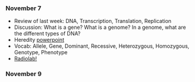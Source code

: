### November 7 ###

- Review of last week: DNA, Transcription, Translation, Replication
- Discussion: What is a gene? What is a genome? In a genome, what are the different types of DNA?
- Heredity [powerpoint](https://docs.google.com/presentation/d/1C2JOR3APcsWE_sBTV30gyM3NVKDGRbAB01T_Yiqj7IY/edit#slide=id.p)
 - Vocab: Allele, Gene, Dominant, Recessive, Heterozygous, Homozygous, Genotype, Phenotype
- [Radiolab!](http://www.radiolab.org/story/251876-inheritance/)


### November 9 ###
